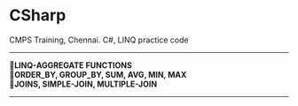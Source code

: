 # CSharp
CMPS Training, Chennai. C#, LINQ practice code
<br>
<hr>
<b>🔴LINQ-AGGREGATE FUNCTIONS</b><br>
<b>🔴ORDER_BY, GROUP_BY, SUM, AVG, MIN, MAX</b><br>
<b>🔴JOINS, SIMPLE-JOIN, MULTIPLE-JOIN</b><br>
<hr>
